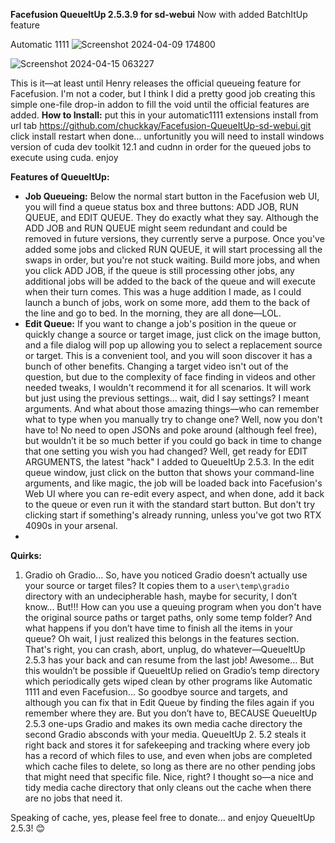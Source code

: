  **Facefusion QueueItUp 2.5.3.9 for sd-webui**  Now with added BatchItUp feature

 Automatic 1111
![Screenshot 2024-04-09 174800](https://github.com/chuckkay/QueueItUp/assets/10617746/65cd8c2f-1192-4bde-a3e6-39540cee42bc)



![Screenshot 2024-04-15 063227](https://github.com/chuckkay/QueueItUp/assets/10617746/971e2bd3-df87-412e-998a-9e93b7d19f63)

This is it—at least until Henry releases the official queueing feature for Facefusion. I'm not a coder, but I think I did a pretty good job creating this simple one-file drop-in addon to fill the void until the official features are added.
**How to Install:**
put this in your automatic1111 extensions install from url tab
https://github.com/chuckkay/Facefusion-QueueItUp-sd-webui.git
click install
restart when done...
unfortunitly you will need to install windows version of cuda dev toolkit 12.1 and cudnn in order for the queued jobs to execute using cuda.
enjoy

**Features of QueueItUp:**
- **Job Queueing:** Below the normal start button in the Facefusion web UI, you will find a queue status box and three buttons: ADD JOB, RUN QUEUE, and EDIT QUEUE. They do exactly what they say. Although the ADD JOB and RUN QUEUE might seem redundant and could be removed in future versions, they currently serve a purpose. Once you've added some jobs and clicked RUN QUEUE, it will start processing all the swaps in order, but you're not stuck waiting. Build more jobs, and when you click ADD JOB, if the queue is still processing other jobs, any additional jobs will be added to the back of the queue and will execute when their turn comes. This was a huge addition I made, as I could launch a bunch of jobs, work on some more, add them to the back of the line and go to bed. In the morning, they are all done—LOL.
- **Edit Queue:** If you want to change a job's position in the queue or quickly change a source or target image, just click on the image button, and a file dialog will pop up allowing you to select a replacement source or target. This is a convenient tool, and you will soon discover it has a bunch of other benefits. Changing a target video isn't out of the question, but due to the complexity of face finding in videos and other needed tweaks, I wouldn't recommend it for all scenarios. It will work but just using the previous settings... wait, did I say settings? I meant arguments. And what about those amazing things—who can remember what to type when you manually try to change one? Well, now you don't have to! No need to open JSONs and poke around (although feel free), but wouldn’t it be so much better if you could go back in time to change that one setting you wish you had changed? Well, get ready for EDIT ARGUMENTS, the latest "hack" I added to QueueItUp 2.5.3. In the edit queue window, just click on the button that shows your command-line arguments, and like magic, the job will be loaded back into Facefusion's Web UI where you can re-edit every aspect, and when done, add it back to the queue or even run it with the standard start button. But don't try clicking start if something's already running, unless you've got two RTX 4090s in your arsenal.
- 
**Quirks:**
1. Gradio oh Gradio... So, have you noticed Gradio doesn’t actually use your source or target files? It copies them to a `user\temp\gradio` directory with an undecipherable hash, maybe for security, I don’t know... But!!! How can you use a queuing program when you don't have the original source paths or target paths, only some temp folder? And what happens if you don’t have time to finish all the items in your queue? Oh wait, I just realized this belongs in the features section. That's right, you can crash, abort, unplug, do whatever—QueueItUp 2.5.3 has your back and can resume from the last job! Awesome... But this wouldn’t be possible if QueueItUp relied on Gradio’s temp directory which periodically gets wiped clean by other programs like Automatic 1111 and even Facefusion... So goodbye source and targets, and although you can fix that in Edit Queue by finding the files again if you remember where they are. But you don’t have to, BECAUSE QueueItUp 2.5.3 one-ups Gradio and makes its own media cache directory the second Gradio absconds with your media. QueueItUp 2. 5.2 steals it right back and stores it for safekeeping and tracking where every job has a record of which files to use, and even when jobs are completed which cache files to delete, so long as there are no other pending jobs that might need that specific file. Nice, right? I thought so—a nice and tidy media cache directory that only cleans out the cache when there are no jobs that need it.

Speaking of cache, yes, please feel free to donate... and enjoy QueueItUp 2.5.3! 😊
